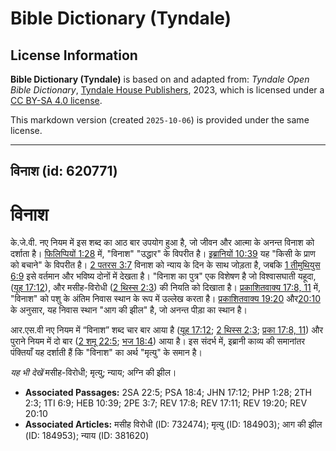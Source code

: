 # Bible Dictionary (Tyndale)

## License Information

**Bible Dictionary (Tyndale)** is based on and adapted from: _Tyndale Open Bible Dictionary_, [Tyndale House Publishers](https://tyndaleopenresources.com/), 2023, which is licensed under a [CC BY-SA 4.0 license](https://creativecommons.org/licenses/by-sa/4.0/legalcode.en).

This markdown version (created `2025-10-06`) is provided under the same license.



--------------------------------

## विनाश (id: 620771)

विनाश
=====

के.जे.वी. नए नियम में इस शब्द का आठ बार उपयोग हुआ है, जो जीवन और आत्मा के अनन्त विनाश को दर्शाता है। [फिलिप्पियों 1:28](https://ref.ly/Phil1:28) में, "विनाश" "उद्धार" के विपरीत है। [इब्रानियों 10:39](https://ref.ly/Heb10:39) यह "किसी के प्राण को बचाने" के विपरीत है। [2 पतरस 3:7](https://ref.ly/2Pet3:7) विनाश को न्याय के दिन के साथ जोड़ता है, जबकि [1 तीमुथियुस 6:9](https://ref.ly/1Tim6:9) इसे वर्तमान और भविष्य दोनों में देखता है। "विनाश का पुत्र" एक विशेषण है जो विश्वासघाती यहूदा, ([यूह 17:12](https://ref.ly/John17:12)), और मसीह\-विरोधी ([2 थिस्स 2:3](https://ref.ly/2Thess2:3)) की नियति को दिखाता है। [प्रकाशितवाक्य 17:8, 11](https://ref.ly/Rev17:8,Rev17:11) में, "विनाश" को पशु के अंतिम निवास स्थान के रूप में उल्लेख करता है। [प्रकाशितवाक्य 19:20](https://ref.ly/Rev19:20) और[20:10](https://ref.ly/Rev20:10) के अनुसार, यह निवास स्थान "आग की झील" है, जो अनन्त पीड़ा का स्थान है।

आर.एस.वी नए नियम में “विनाश” शब्द चार बार आया है ([यूह 17:12](https://ref.ly/John17:12); [2 थिस्स 2:3](https://ref.ly/2Thess2:3); [प्रका 17:8, 11](https://ref.ly/Rev17:8,Rev17:11)) और पुराने नियम में दो बार ([2 शमू 22:5](https://ref.ly/2Sam22:5); [भज 18:4](https://ref.ly/Ps18:4)) आया है। इस संदर्भ में, इब्रानी काव्य की समानांतर पंक्तियाँ यह दर्शाती हैं कि "विनाश" का अर्थ "मृत्यु" के समान है।

*यह भी देखें* मसीह\-विरोधी; मृत्यु; न्याय; अग्नि की झील।

* **Associated Passages:** 2SA 22:5; PSA 18:4; JHN 17:12; PHP 1:28; 2TH 2:3; 1TI 6:9; HEB 10:39; 2PE 3:7; REV 17:8; REV 17:11; REV 19:20; REV 20:10
* **Associated Articles:** मसीह विरोधी (ID: 732474); मृत्यु (ID: 184903); आग की झील (ID: 184953); न्याय (ID: 381620)

